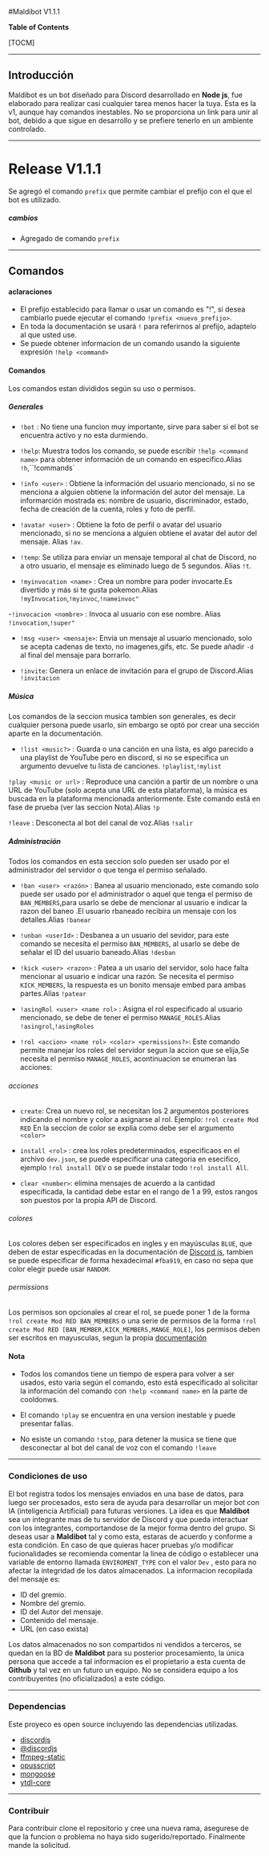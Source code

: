 #Maldibot V1.1.1

**Table of Contents**

[TOCM]

------------


## Introducción

Maldibot es un bot diseñado para Discord desarrollado en **Node js**, fue elaborado para realizar casi cualquier tarea menos hacer la tuya. Esta es la v1, aunque hay comandos inestables. No se proporciona un link para unir al bot, debido a que sigue en desarrollo y se prefiere tenerlo en un ambiente controlado.  

------------
# Release V1.1.1
Se agregó el comando `prefix` que permite cambiar el prefijo con el que el bot es utilizado.

##### cambios
 - Agregado de comando `prefix`

------------

## Comandos
 #### aclaraciones
- El prefijo establecido para llamar o usar un comando es "!", si desea cambiarlo puede ejecutar el comando `!prefix <nuevo_prefijo>`.
- En toda la documentación se usará `!` para referirnos al prefijo, adaptelo al que usted use.
- Se puede obtener informacion de un comando usando la siguiente expresión `!help <command>`

#### Comandos
Los comandos estan divididos según su uso o permisos.
  
 ##### Generales
 - `!bot` : No tiene una funcion muy importante, sirve para saber si el bot se encuentra activo y no esta durmiendo.
 
 - `!help`: Muestra todos los comando, se puede escribir `!help <command name>` para obtener información de un comando en especifico.Alias `!h`,``!commands`
 
 - `!info <user>` : Obtiene la información del usuario mencionado, si no se menciona a alguien obtiene la información del autor del mensaje. La informarción mostrada es: nombre de usuario, discriminador, estado, fecha de creación de la cuenta, roles y foto de perfil. 
 
 - `!avatar <user>` : Obtiene la foto de perfil o avatar del usuario mencionado, si no se menciona a alguien obtiene el avatar del autor del mensaje. Alias `!av`.
 
 - `!temp`:  Se utiliza para enviar un mensaje temporal al chat de Discord, no a otro usuario, el mensaje es eliminado luego de 5 segundos. Alias `!t`.
 
- `!myinvocation <name>` : Crea un nombre para poder invocarte.Es divertido y más si te gusta pokemon.Alias `!myInvocation`,`!myinvoc`,`!nameinvoc"`

-`!invocacion <nombre>` : Invoca al usuario con ese nombre. Alias `!invocation`,`!super"`

 - `!msg <user> <mensaje>`:  Envia un mensaje al usuario mencionado, solo se acepta cadenas de texto, no imagenes,gifs, etc. Se puede añadir `-d` al final del mensaje para borrarlo.
 
 - `!invite`:  Genera un enlace de invitación para el grupo de Discord.Alias `!invitacion`
 
##### Música
  Los comandos de la seccion musica tambien son generales, es decir cualquier persona puede usarlo, sin embargo se optó por crear una sección aparte en la documentación. 
- `!list <music?>` : Guarda o una canción en una lista, es algo parecido a una playlist de YouTube pero en discord, si no se especifica un argumento devuelve tu lista de canciones. `!playlist`,`!mylist`

 `!play <music or url>` : Reproduce una canción a partir de un nombre o una URL de YouTube (solo acepta una URL de esta plataforma), la música es buscada en la plataforma mencionada anteriormente. Este comando está en fase de prueba (ver las seccion Nota).Alias `!p`
 
 `!leave` : Desconecta al bot del canal de voz.Alias `!salir`

##### Administración
Todos los comandos en esta seccion solo pueden ser usado por el administrador del servidor o que tenga el permiso señalado.

- `!ban <user> <razón>` : Banea al usuario mencionado, este comando solo puede ser usado por el administrador o aquel que tenga el permiso de `BAN_MEMBERS`,para usarlo se debe de mencionar al usuario e indicar la razon del baneo .El usuario rbaneado recibira un mensaje con los detalles.Alias `!banear`

- `!unban <userId>` : Desbanea a un usuario del sevidor, para este comando se necesita el permiso `BAN_MEMBERS`, al usarlo se debe de señalar el ID del usuario baneado.Alias `!desban`

- `!kick <user> <razon>` : Patea a un usario del servidor, solo hace falta mencionar al usuario e indicar una razón. Se necesita el permiso `KICK_MEMBERS`, la respuesta es un bonito mensaje embed para ambas partes.Alias `!patear`

- `!asingRol <user> <name rol>` : Asigna el rol especificado al usuario mencionado, se debe de tener el permiso `MANAGE_ROLES`.Alias `!asingrol`,`!asingRoles`

- `!rol <accion> <name rol> <color> <permissions?>`: Este comando permite manejar los roles del servidor segun la accion que se elija,Se necesita el permiso `MANAGE_ROLES`, acontinuacion se enumeran las acciones:
 ###### acciones
 - `create`: Crea un nuevo rol, se necesitan los 2 argumentos posteriores indicando el nombre y color a asignarse al rol. Ejemplo:
 `!rol create Mod  RED`
 En la seccion de color se explia como debe ser el argumento `<color>`
 
 - `install <rol>` : crea los roles predeterminados, especificaos en el archivo `dev.json`, se puede especificar una categoria en esecifico, ejemplo `!rol install DEV` o se puede instalar todo `!rol install All`. 
 
 - `clear <number>`:  elimina mensajes de acuerdo a la cantidad especificada, la cantidad debe estar en el rango de 1 a 99, estos rangos son puestos por la propia API de Discord.
 
 ###### colores
 Los colores deben ser especificados en ingles y en mayúsculas `BLUE`, que deben de estar especificadas en la documentación de [Discord js](https://discord.js.org/#/docs/main/stable/typedef/ColorResolvable), tambien se puede especificar de forma hexadecimal `#fba919`, en caso no sepa que color elegir puede usar `RANDOM`.
 
 ###### permissions
 Los permisos son opcionales al crear el rol, se puede poner 1 de la forma `!rol create Mod RED BAN_MEMBERS` o una serie de permisos de la forma `!rol create Mod RED [BAN_MEMBER,KICK_MEMBERS,MANGE_ROLE]`, los permisos deben ser escritos en mayusculas, segun la propia [documentación](https://discord.js.org/#/docs/main/stable/class/Permissions?scrollTo=s-FLAGS)

#### Nota 
 - Todos los comandos tiene un tiempo de espera para volver a ser usados, esto varia según el comando, esto está especificado al solicitar la información del comando con `!help <command name>` en la parte de cooldonws.
 
 - El comando `!play` se encuentra en una version inestable y puede presentar fallas.
 
 - No esiste un comando `!stop`, para detener la musica se tiene que desconectar al bot del canal de voz con el comando `!leave` 

------------
### Condiciones de uso
El bot registra todos los mensajes enviados en una base de datos, para luego ser procesados, esto sera de ayuda para desarrollar un mejor bot con IA (inteligencia Artificial) para futuras versiones. La idea es que **Maldibot** sea un integrante mas de tu servidor de Discord y que pueda interactuar con los integrantes, comportandose de la mejor forma dentro del grupo.
Si deseas usar a **Maldibot** tal y como esta, estaras de acuerdo y conforme a esta condición. En caso de que quieras hacer pruebas y/o modificar fucionalidades se recomienda comentar la linea de código o establecer una variable de entorno llamada `ENVIROMENT_TYPE` con el valor `Dev` , esto para no afectar la integridad de los datos almacenados.
La informacion recopilada del mensaje es:
 - ID del gremio.
 - Nombre del gremio.
 - ID del Autor del mensaje.
 - Contenido del mensaje.
 - URL (en caso exista)
 
Los datos almacenados no son compartidos ni vendidos a terceros, se quedan en la BD de **Maldibot** para su posterior procesamiento, la única persona que accede a tal informacion es el propietario a esta cuenta de **Github** y tal vez en un futuro un equipo. No se considera equipo a los contribuyentes (no oficializados) a este código.

------------


### Dependencias
Este proyeco es open source incluyendo las dependencias utilizadas.
 - [discordjs](https://github.com/discordjs/discord.js)  
  - [@discordjs](https://github.com/discordjs/opus#readme)
 - [ffmpeg-static](https://www.npmjs.com/package/ffmpeg-static)
 - [opusscript](https://www.npmjs.com/package/opusscript)
 - [mongoose](https://mongoosejs.com/docs/api.html)
 - [ytdl-core](https://www.npmjs.com/package/ytdl-core) 

------------


### Contribuir
Para contribuir clone el repositorio y cree una nueva rama, asegurese de que la funcion o problema no haya sido sugerido/reportado. Finalmente mande la solicitud.